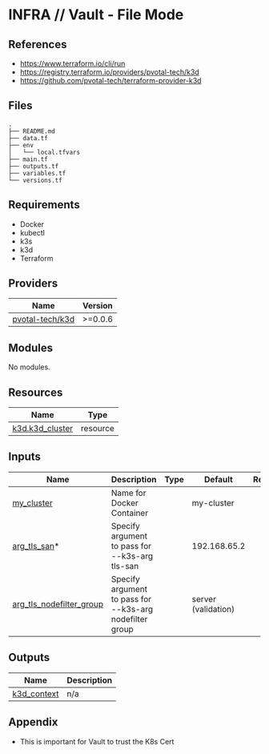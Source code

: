 # INFRA // Vault - File Mode

## References

- https://www.terraform.io/cli/run
- https://registry.terraform.io/providers/pvotal-tech/k3d
- https://github.com/pvotal-tech/terraform-provider-k3d

## Files

```
.
├── README.md
├── data.tf
├── env
│   └── local.tfvars
├── main.tf
├── outputs.tf
├── variables.tf
└── versions.tf
```

## Requirements

- Docker
- kubectl
- k3s
- k3d
- Terraform

## Providers

| Name | Version |
|------|---------|
| <a name="k3d"></a> [pvotal-tech/k3d](https://registry.terraform.io/providers/pvotal-tech/k3d) | >=0.0.6|

## Modules

No modules.

## Resources

| Name | Type |
|------|------|
| [k3d.k3d_cluster](https://registry.terraform.io/providers/pvotal-tech/k3d/latest/docs/resources/cluster) | resource |

## Inputs

| Name | Description | Type | Default | Required |
|------|-------------|------|---------|:--------:|
| <a name="my_cluster"></a> [my_cluster](#) | Name for Docker Container |  | my-cluster | no |
| <a name="arg_tls_san"></a> [arg_tls_san](#)* | Specify argument to pass for --k3s-arg tls-san |  | 192.168.65.2 | yes |
| <a name="arg_tls_nodefilter_group"></a> [arg_tls_nodefilter_group](#) | Specify argument to pass for --k3s-arg nodefilter group |  | server (validation) | no |

## Outputs

| Name | Description |
|------|-------------|
| <a name="k3d_context"></a> [k3d_context](#) | n/a |

## Appendix

* This is important for Vault to trust the K8s Cert